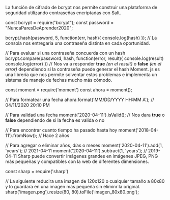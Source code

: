 La función de cifrado de bcrypt nos permite construir una plataforma de seguridad utilizando contraseñas encriptadas con Salt.


const bcrypt = require(&quot;bcrypt&quot;);
const password = &quot;NuncaParesDeAprender2020&quot;;

bcrypt.hash(password, 5, function(err, hash){
	console.log(hash)
});
// La consola nos entregaria una contraseña distinta en cada oportunidad.

// Para evaluar si una contraseña concuerda con un hash
bcrypt.compare(password, hash, function(error, result){
	console.log(result)
	console.log(error)
})
// Nos va a responder **true** *(en el result)* o **false** *(en el error)* dependiendo si la contraseña puede generar el hash
Moment. js es una librería que nos permite solventar estos problemas e implementa un sistema de manejo de fechas mucho más cómodo.


const moment = require('moment')
const ahora = moment();

// Para formatear una fecha
ahora.format('MM/DD/YYYY HH:MM A'); // 04/11/2020 20:10 PM

// Para validad una fecha
moment('2020-04-11').isValid(); // Nos dara **true** o **false** dependiendo de si la fecha es valida o no

// Para encontrar cuanto tiempo ha pasado hasta hoy
moment('2018-04-11').fromNow(); // Hace 2 años

// Para agregar o eliminar años, días o meses
moment('2020-04-11').add(1, 'years'); // 2021-04-11
moment('2020-04-11').subtract(1, 'years'); // 2019-04-11
Sharp puede convertir imágenes grandes en imágenes JPEG, PNG más pequeñas y compatibles con la web de diferentes dimensiones.


const sharp = require('sharp')

// La siguiente reducira una imagen de 120x120 o cualquier tamaño a 80x80 y lo guardara en una imagen mas pequeña sin eliminr la original.
sharp('imagen.png').resize(80, 80).toFile('imagen_80x80.png');